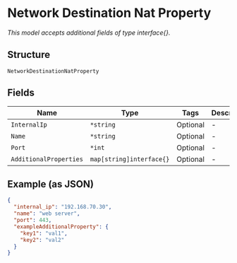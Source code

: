 
# Network Destination Nat Property

*This model accepts additional fields of type interface{}.*

## Structure

`NetworkDestinationNatProperty`

## Fields

| Name | Type | Tags | Description |
|  --- | --- | --- | --- |
| `InternalIp` | `*string` | Optional | - |
| `Name` | `*string` | Optional | - |
| `Port` | `*int` | Optional | - |
| `AdditionalProperties` | `map[string]interface{}` | Optional | - |

## Example (as JSON)

```json
{
  "internal_ip": "192.168.70.30",
  "name": "web server",
  "port": 443,
  "exampleAdditionalProperty": {
    "key1": "val1",
    "key2": "val2"
  }
}
```

